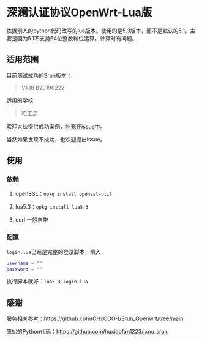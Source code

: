 # 深澜认证协议OpenWrt-Lua版

依据别人的python代码改写的lua版本。使用的是5.3版本，而不是默认的5.1，主要是因为5.1不支持64位整数和位运算，计算时有问题。

## 适用范围

目前测试成功的Srun版本：

>V1.18 B20190222

适用的学校:

> 哈工深

欢迎大伙提供成功案例，[补充在issue中](https://github.com/Raven-L/Srun_Openwrt_Lua/issues/1)。

当然如果发现不成功，也欢迎提出issue。

## 使用

### 依赖

1. openSSL：`opkg install openssl-util`

2. lua5.3：`opkg install lua5.3`

3. curl 一般自带

### 配置

   `login.lua`已经是完整的登录脚本，填入

```lua
username = ""
password = ""
```

执行脚本就好：`lua5.3 login.lua`

## 感谢

服务相关参考：https://github.com/CHxCOOH/Srun_Openwrt/tree/main

原始的Python代码：https://github.com/huxiaofan1223/jxnu_srun